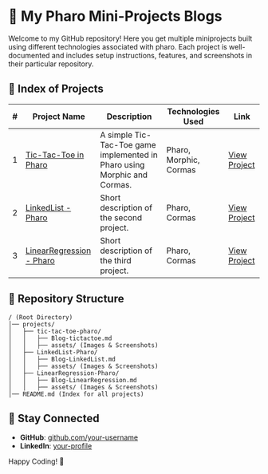 # 🚀 My Pharo Mini-Projects Blogs

Welcome to my GitHub repository! Here you get multiple miniprojects built using different technologies associated with pharo. Each project is well-documented and includes setup instructions, features, and screenshots in their particular repository.

## 📜 Index of Projects

| #  | Project Name | Description | Technologies Used | Link |
|----|-------------|-------------|-------------------|------|
| 1  | [Tic-Tac-Toe in Pharo](projects/tic-tac-toe-pharo/Blog-tictactoe.md) | A simple Tic-Tac-Toe game implemented in Pharo using Morphic and Cormas. | Pharo, Morphic, Cormas | [View Project](https://github.com/PrasannaPal21/Pharo-TicTacToeGame) |
| 2  | [LinkedList - Pharo](projects/project-2/README.md) | Short description of the second project. | Pharo, Cormas | [View Project](https://github.com/PrasannaPal21/Pharo-LinkedList) |
| 3  | [LinearRegression - Pharo](projects/project-3/README.md) | Short description of the third project. | Pharo, Cormas | [View Project](https://github.com/PrasannaPal21/Pharo-LinearRegression) |


## 📂 Repository Structure

```
/ (Root Directory)
│── projects/
│   ├── tic-tac-toe-pharo/
│   │   ├── Blog-tictactoe.md
│   │   ├── assets/ (Images & Screenshots)
│   ├── LinkedList-Pharo/
│   │   ├── Blog-LinkedList.md
│   │   ├── assets/ (Images & Screenshots)
│   ├── LinearRegression-Pharo/
│   │   ├── Blog-LinearRegression.md
│   │   ├── assets/ (Images & Screenshots)
│── README.md (Index for all projects)
```


## 🔗 Stay Connected
- **GitHub**: [github.com/your-username](https://github.com/PrasannaPal21)
- **LinkedIn**: [your-profile](www.linkedin.com/in/prasanna-pal-542992274)

Happy Coding! 🚀

